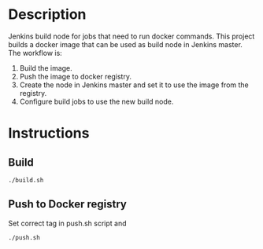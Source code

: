 # Description
Jenkins build node for jobs that need to run docker commands. This project builds a docker image that can be used as build node in Jenkins master. The workflow is:
1. Build the image.
2. Push the image to docker registry.
3. Create the node in Jenkins master and set it to use the image from the registry.
4. Configure build jobs to use the new build node.

# Instructions

## Build

```
./build.sh
```

## Push to Docker registry

Set correct tag in push.sh script and

```
./push.sh
```
